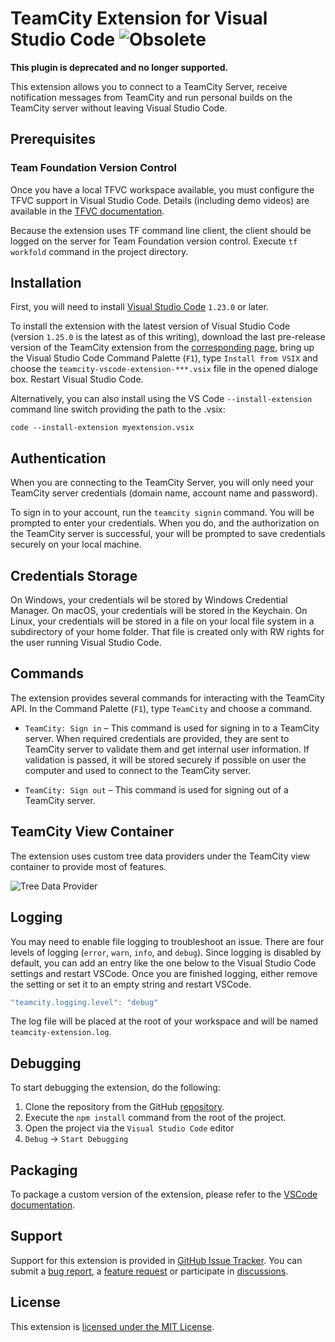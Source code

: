 # TeamCity Extension for Visual Studio Code ![Obsolete](https://jb.gg/badges/obsolete-plastic.svg)

**This plugin is deprecated and no longer supported.**

This extension allows you to connect to a TeamCity Server, receive notification messages from TeamCity
and run personal builds on the TeamCity server without leaving Visual Studio Code.

## Prerequisites

### Team Foundation Version Control
Once you have a local TFVC workspace available, you must configure the TFVC support in Visual Studio Code. Details (including demo videos) are available in the [TFVC documentation](https://github.com/microsoft/vsts-vscode/blob/master/TFVC_README.md).

Because the extension uses TF command line client, the client should be logged on the server for Team Foundation version control. Execute `tf workfold` command in the project directory.

## Installation
First, you will need to install [Visual Studio Code](https://code.visualstudio.com/download) `1.23.0` or later.

To install the extension with the latest version of Visual Studio Code (version `1.25.0` is the latest as of this writing), download the last pre-release version of the TeamCity extension from the [corresponding page](https://github.com/JetBrains/teamcity-vscode-extension/releases), bring up the Visual Studio Code Command Palette (`F1`), type `Install from VSIX` and choose the `teamcity-vscode-extension-***.vsix` file in the opened dialoge box. Restart Visual Studio Code.

Alternatively, you can also install using the VS Code ```--install-extension``` command line switch providing the path to the .vsix: 
```
code --install-extension myextension.vsix
```
## Authentication
When you are connecting to the TeamCity Server, you will only need your TeamCity server credentials (domain name, account name and password).

To sign in to your account, run the `teamcity signin` command. You will be prompted to enter your credentials. When you do, and the authorization on the TeamCity server is successful, your will be prompted to save credentials securely on your local machine.

## Credentials Storage
On Windows, your credentials wil be stored by Windows Credential Manager. On macOS, your credentials will be stored in the Keychain. On Linux, your credentials will be stored in a file on your local file system in a subdirectory of your home folder. That file is created only with RW rights for the user running Visual Studio Code.

## Commands
The extension provides several commands for interacting with the TeamCity API. 
In the Command Palette (`F1`), type `TeamCity` and choose a command.

* `TeamCity: Sign in` – This command is used for signing in to a TeamCity server. When required credentials are provided, they are sent to TeamCity server
to validate them and get internal user information. If validation is passed, it will be stored securely if possible on user
the computer and used to connect to the TeamCity server.

* `TeamCity: Sign out` – This command is used for signing out of a TeamCity server.

## TeamCity View Container
The extension uses custom tree data providers under the TeamCity view container to provide most of features.

![Tree Data Provider](assets/tc-view-container.png)

## Logging
You may need to enable file logging to troubleshoot an issue. There are four levels of logging (`error`,
`warn`, `info`, and `debug`). Since logging is disabled by default, you can add an entry like the one below
to the Visual Studio Code settings and restart VSCode. Once you are finished logging, either remove the setting or set it to an empty string and restart VSCode.
```javascript
"teamcity.logging.level": "debug"
```
The log file will be placed at the root of your workspace and will be named `teamcity-extension.log`.

## Debugging
To start debugging the extension, do the following:
1. Clone the repository from the GitHub [repository](https://github.com/JetBrains/teamcity-vscode-extension/issues).
2. Execute the `npm install` command from the root of the project.
3. Open the project via the `Visual Studio Code` editor
4. `Debug` -> `Start Debugging` 

## Packaging
To package a custom version of the extension, please refer to the [VSCode documentation](https://code.visualstudio.com/docs/extensions/publish-extension#_packaging-extensions).

## Support
Support for this extension is provided in [GitHub Issue Tracker](https://github.com/JetBrains/teamcity-vscode-extension/issues). You
can submit a [bug report](https://github.com/JetBrains/teamcity-vscode-extension/issues/new), a [feature request](https://github.com/JetBrains/teamcity-vscode-extension/issues/new)
or participate in [discussions](https://github.com/JetBrains/teamcity-vscode-extension/issues).

## License
This extension is [licensed under the MIT License](LICENSE.txt).

